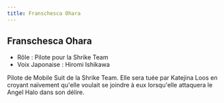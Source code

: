 ```yaml
---
title: Franschesca Ohara
---
```


Franschesca Ohara
-----------------





* Rôle : Pilote pour la Shrike Team
* Voix Japonaise : Hiromi Ishikawa


Pilote de Mobile Suit de la Shrike Team. Elle sera tuée par Katejina Loos en croyant naïvement qu'elle voulait se joindre à eux lorsqu'elle attaquera le Angel Halo dans son délire. 

